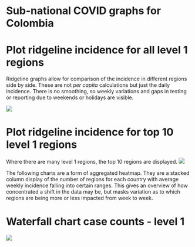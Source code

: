 Sub-national COVID graphs for Colombia
================

# Plot ridgeline incidence for all level 1 regions

Ridgeline graphs allow for comparison of the incidence in different
regions side by side. These are not *per capita* calculations but just
the daily incidence. There is no smoothing, so weekly variations and
gaps in testing or reporting due to weekends or holidays are visible.

![](/covidregionaldatagraphs/images/Colombia-ridgeline-all-level-1-graphs-1.png)<!-- -->

# Plot ridgeline incidence for top 10 level 1 regions

Where there are many level 1 regions, the top 10 regions are displayed.
![](/covidregionaldatagraphs/images/Colombia-ridgeline-top-ten-level-1-graphs-1.png)<!-- -->

The following charts are a form of aggregated heatmap. They are a
stacked column display of the number of regions for each country with
average weekly incidence falling into certain ranges. This gives an
overview of how concentrated a shift in the data may be, but masks
variation as to which regions are being more or less impacted from week
to week.

# Waterfall chart case counts - level 1

![](/covidregionaldatagraphs/images/Colombia-waterfall-case-count-level-1-1.png)<!-- -->
